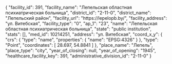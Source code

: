 {
    "facility_id": 391,
    "facility_name": "Лепельская областная психиатрическая больница",
    "district_id": "2-11-0",
    "district_name": "Лепельский район",
    "facility_url": "https:\/\/lepelopb.by\/",
    "facility_address": "ул. Витебская",
    "facility_type": "0",
    "ap_1": "23",
    "name": "Лепельская областная психиатрическая больница",
    "state": "public institution",
    "stats": [],
    "med_id": 10214251,
    "address": "ул. Витебская",
    "coord_x_y": {
        "crs": {
            "type": "name",
            "properties": {
                "name": "EPSG:4326"
            }
        },
        "type": "Point",
        "coordinates": [
            28.697,
            54.8841
        ]
    },
    "place_name": "Лепель",
    "place_type": "city",
    "year_of_closing": null,
    "year_of_opening": "1945",
    "healthcare_facility_key": 391,
    "administrative_division_id": "2-11-0"
}